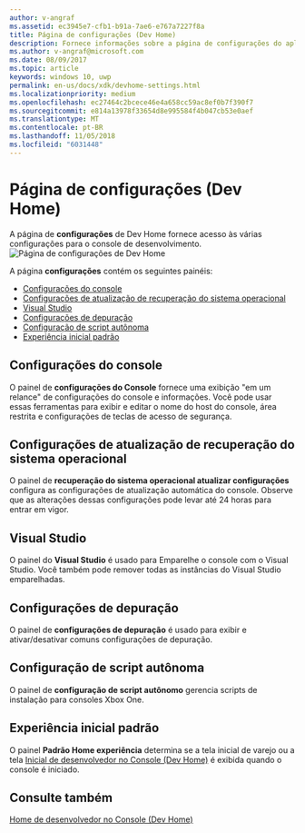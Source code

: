 ```yaml
---
author: v-angraf
ms.assetid: ec3945e7-cfb1-b91a-7ae6-e767a7227f8a
title: Página de configurações (Dev Home)
description: Fornece informações sobre a página de configurações do aplicativo Dev Home para o Xbox One.
ms.author: v-angraf@microsoft.com
ms.date: 08/09/2017
ms.topic: article
keywords: windows 10, uwp
permalink: en-us/docs/xdk/devhome-settings.html
ms.localizationpriority: medium
ms.openlocfilehash: ec27464c2bcece46e4a658cc59ac8ef0b7f390f7
ms.sourcegitcommit: e814a13978f33654d8e995584f4b047cb53e0aef
ms.translationtype: MT
ms.contentlocale: pt-BR
ms.lasthandoff: 11/05/2018
ms.locfileid: "6031448"
---
```

# <a name="settings-page-dev-home"></a>Página de configurações (Dev Home)
   
  
A página de **configurações** de Dev Home fornece acesso às várias configurações para o console de desenvolvimento.   
 ![Página de configurações de Dev Home](images/devhome_settings.png)   
  
A página **configurações** contém os seguintes painéis:   
 
   *  [Configurações do console](#ID4EEB)  
   *  [Configurações de atualização de recuperação do sistema operacional](#ID4EOB)  
   *  [Visual Studio](#ID4EYB)  
   *  [Configurações de depuração](#ID4ECC)  
   *  [Configuração de script autônoma](#ID4EMC)  
   *  [Experiência inicial padrão](#ID4E3C)  

 
<a id="ID4EEB"></a>

   

## <a name="console-settings"></a>Configurações do console  
   
  
O painel de **configurações do Console** fornece uma exibição "em um relance" de configurações do console e informações. Você pode usar essas ferramentas para exibir e editar o nome do host do console, área restrita e configurações de teclas de acesso de segurança.   
  
<a id="ID4EOB"></a>

   

## <a name="os-recovery-update-settings"></a>Configurações de atualização de recuperação do sistema operacional  
   
  
O painel de **recuperação do sistema operacional atualizar configurações** configura as configurações de atualização automática do console. Observe que as alterações dessas configurações pode levar até 24 horas para entrar em vigor.   
  
<a id="ID4EYB"></a>

   

## <a name="visual-studio"></a>Visual Studio  
   
  
O painel do **Visual Studio** é usado para Emparelhe o console com o Visual Studio. Você também pode remover todas as instâncias do Visual Studio emparelhadas.   
  
<a id="ID4ECC"></a>

   

## <a name="debug-settings"></a>Configurações de depuração  
   
  
O painel de **configurações de depuração** é usado para exibir e ativar/desativar comuns configurações de depuração.   
  
<a id="ID4EMC"></a>

   

## <a name="unattended-script-configuration"></a>Configuração de script autônoma  
   
  
O painel de **configuração de script autônomo** gerencia scripts de instalação para consoles Xbox One.   
  
<a id="ID4E3C"></a>

   

## <a name="default-home-experience"></a>Experiência inicial padrão  
   
  
O painel **Padrão Home experiência** determina se a tela inicial de varejo ou a tela [Inicial de desenvolvedor no Console (Dev Home)](dev-home.md) é exibida quando o console é iniciado.   
  
<a id="ID4EJD"></a>

   

## <a name="see-also"></a>Consulte também  
 [Home de desenvolvedor no Console (Dev Home)](dev-home.md)

  